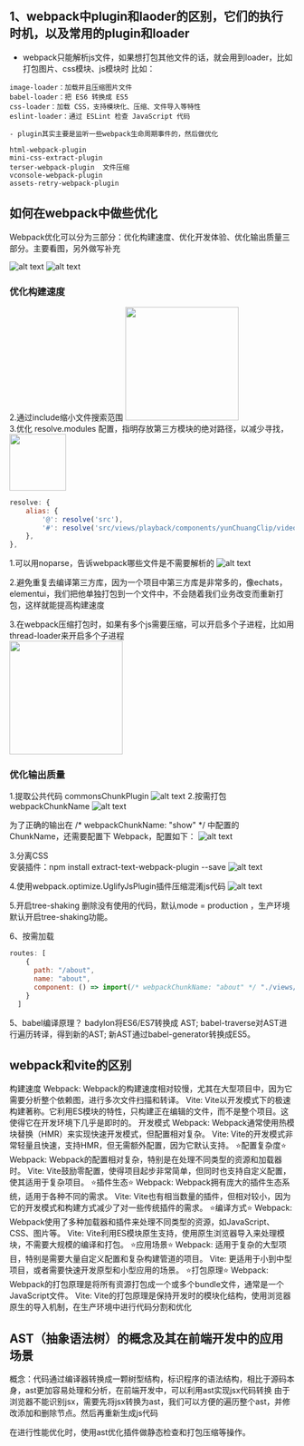 ​
 ## 1、webpack中plugin和laoder的区别，它们的执行时机，以及常用的plugin和loader

- webpack只能解析js文件，如果想打包其他文件的话，就会用到loader，比如打包图片、css模块、js模块时
比如：  
```
image-loader：加载并且压缩图片文件
babel-loader：把 ES6 转换成 ES5
css-loader：加载 CSS，支持模块化、压缩、文件导入等特性
eslint-loader：通过 ESLint 检查 JavaScript 代码

- plugin其实主要是监听一些webpack生命周期事件的，然后做优化

html-webpack-plugin
mini-css-extract-plugin
terser-webpack-plugin  文件压缩
vconsole-webpack-plugin
assets-retry-webpack-plugin
```


 ## 如何在webpack中做些优化
 Webpack优化可以分为三部分：优化构建速度、优化开发体验、优化输出质量三部分。主要看图，另外做写补充

![alt text](image-2.png)
![alt text](image-3.png)

 ### 优化构建速度

2.通过include缩小文件搜索范围
<img src="image-4.png"  height="200" />  
3.优化 resolve.modules 配置，指明存放第三方模块的绝对路径，以减少寻找，
<img src="image-5.png"  height="100" />  

```javascript
resolve: {
    alias: {
        '@': resolve('src'),
        '#': resolve('src/views/playback/components/yunChuangClip/videoEditor'),
    },
},
```

1.可以用noparse，告诉webpack哪些文件是不需要解析的
![alt text](image.png)

2.避免重复去编译第三方库，因为一个项目中第三方库是非常多的，像echats，elementui，我们把他单独打包到一个文件中，不会随着我们业务改变而重新打包，这样就能提高构建速度

3.在webpack压缩打包时，如果有多个js需要压缩，可以开启多个子进程，比如用thread-loader来开启多个子进程  
<img src="image-1.png"  height="200" />


 ### 优化输出质量
1.提取公共代码 commonsChunkPlugin
![alt text](image-6.png)
2.按需打包 webpackChunkName
![alt text](image-7.png)

为了正确的输出在 /* webpackChunkName: "show" */ 中配置的 ChunkName，还需要配置下 Webpack，配置如下：
![alt text](image-8.png)

3.分离CSS    
安装插件：npm install extract-text-webpack-plugin --save
![alt text](image-9.png)

4.使用webpack.optimize.UglifyJsPlugin插件压缩混淆js代码
![alt text](image-10.png)

5.开启tree-shaking 删除没有使用的代码，默认mode = production ，生产环境默认开启tree-shaking功能。

6、按需加载
```javascript
routes: [
    {
      path: "/about",
      name: "about",
      component: () => import(/* webpackChunkName: "about" */ "./views/About.vue")
    }
  ]
```


5、babel编译原理？
badylon将ES6/ES7转换成 AST;
babel-traverse对AST进行遍历转译，得到新的AST;
新AST通过babel-generator转换成ES5。

 ## webpack和vite的区别
构建速度
Webpack: Webpack的构建速度相对较慢，尤其在大型项目中，因为它需要分析整个依赖图，进行多次文件扫描和转译。
Vite: Vite以开发模式下的极速构建著称。它利用ES模块的特性，只构建正在编辑的文件，而不是整个项目。这使得它在开发环境下几乎是即时的。
开发模式
Webpack: Webpack通常使用热模块替换（HMR）来实现快速开发模式，但配置相对复杂。
Vite: Vite的开发模式非常轻量且快速，支持HMR，但无需额外配置，因为它默认支持。
⭐配置复杂度⭐
Webpack: Webpack的配置相对复杂，特别是在处理不同类型的资源和加载器时。
Vite: Vite鼓励零配置，使得项目起步非常简单，但同时也支持自定义配置，使其适用于复杂项目。
⭐插件生态⭐
Webpack: Webpack拥有庞大的插件生态系统，适用于各种不同的需求。
Vite: Vite也有相当数量的插件，但相对较小，因为它的开发模式和构建方式减少了对一些传统插件的需求。
⭐编译方式⭐
Webpack: Webpack使用了多种加载器和插件来处理不同类型的资源，如JavaScript、CSS、图片等。
Vite: Vite利用ES模块原生支持，使用原生浏览器导入来处理模块，不需要大规模的编译和打包。
⭐应用场景⭐
Webpack: 适用于复杂的大型项目，特别是需要大量自定义配置和复杂构建管道的项目。
Vite: 更适用于小到中型项目，或者需要快速开发原型和小型应用的场景。
⭐打包原理⭐
Webpack: Webpack的打包原理是将所有资源打包成一个或多个bundle文件，通常是一个JavaScript文件。
Vite: Vite的打包原理是保持开发时的模块化结构，使用浏览器原生的导入机制，在生产环境中进行代码分割和优化



 ## AST（抽象语法树）的概念及其在前端开发中的应用场景
 概念：代码通过编译器转换成一颗树型结构，标识程序的语法结构，相比于源码本身，ast更加容易处理和分析，在前端开发中，可以利用ast实现jsx代码转换
 由于浏览器不能识别jsx，需要先将jsx转换为ast，我们可以方便的遍历整个ast，并修改添加和删除节点。然后再重新生成js代码

 在进行性能优化时，使用ast优化插件做静态检查和打包压缩等操作。








​